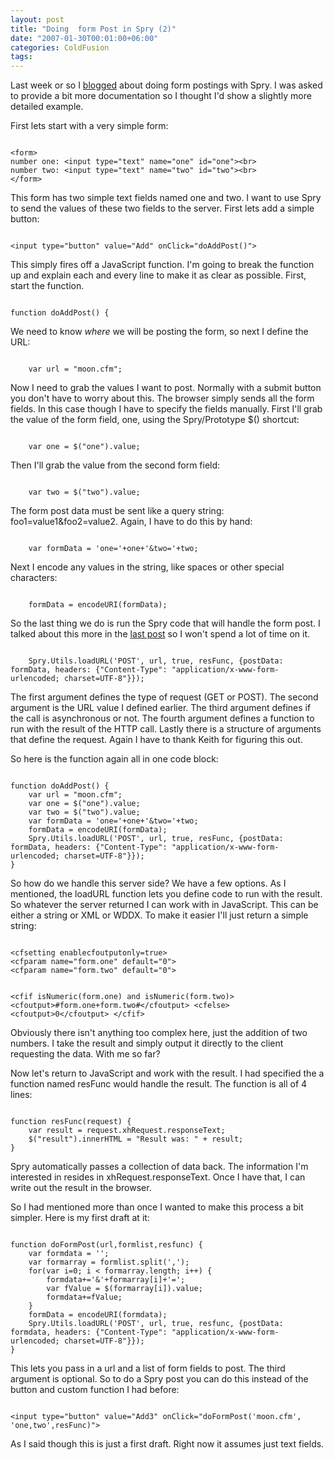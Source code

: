 ```yaml
---
layout: post
title: "Doing  form Post in Spry (2)"
date: "2007-01-30T00:01:00+06:00"
categories: ColdFusion 
tags: 
---
```


Last week or so I <a href="http://ray.camdenfamily.com/index.cfm/2007/1/14/Doing-a-form-POST-in-Spry">blogged</a>  about doing form postings with Spry. I was asked to provide a bit more documentation so I thought I'd show a slightly more detailed example.
<!--more-->
First lets start with a very simple form:

<code>
&lt;form&gt;
number one: &lt;input type="text" name="one" id="one"&gt;&lt;br&gt;
number two: &lt;input type="text" name="two" id="two"&gt;&lt;br&gt;
&lt;/form&gt;
</code>

This form has two simple text fields named one and two. I want to use Spry to send the values of these two fields to the server. First lets add a simple button:

<code>
&lt;input type="button" value="Add" onClick="doAddPost()"&gt;
</code>

This simply fires off a JavaScript function. I'm going to break the function up and explain each and every line to make it as clear as possible. First, start the function.

<code>
function doAddPost() {
</code>

We need to know <i>where</i> we will be posting the form, so next I define the URL:

<code>
	var url = "moon.cfm";
</code>

Now I need to grab the values I want to post. Normally with a submit button you don't have to worry about this. The browser simply sends all the form fields. In this case though I have to specify the fields manually. First I'll grab the value of the form field, one, using the Spry/Prototype $() shortcut:

<code>
	var one = $("one").value;
</code>

Then I'll grab the value from the second form field:

<code>
	var two = $("two").value;	
</code>

The form post data must be sent like a query string: foo1=value1&foo2=value2. Again, I have to do this by hand:

<code>
	var formData = 'one='+one+'&two='+two;
</code>

Next I encode any values in the string, like spaces or other special characters:

<code>
	formData = encodeURI(formData);
</code>

So the last thing we do is run the Spry code that will handle the form post. I talked about this more in the <a href="http://ray.camdenfamily.com/index.cfm/2007/1/14/Doing-a-form-POST-in-Spry">last post</a> so I won't spend a lot of time on it.

<code>
	Spry.Utils.loadURL('POST', url, true, resFunc, {postData: formData, headers: {"Content-Type": "application/x-www-form-urlencoded; charset=UTF-8"}});
</code>

The first argument defines the type of request (GET or POST). The second argument is the URL value I defined earlier. The third argument defines if the call is asynchronous or not. The fourth argument defines a function to run with the result of the HTTP call. Lastly there is a structure of arguments that define the request. Again I have to thank Keith for figuring this out.

So here is the function again all in one code block:

<code>
function doAddPost() {
	var url = "moon.cfm";
	var one = $("one").value;
	var two = $("two").value;	
	var formData = 'one='+one+'&two='+two;
	formData = encodeURI(formData);
	Spry.Utils.loadURL('POST', url, true, resFunc, {postData: formData, headers: {"Content-Type": "application/x-www-form-urlencoded; charset=UTF-8"}});
}
</code>

So how do we handle this server side? We have a few options. As I mentioned, the loadURL function lets you define code to run with the result. So whatever the server returned I can work with in JavaScript. This can be either a string or XML or WDDX. To make it easier I'll just return a simple string:

<code>
&lt;cfsetting enablecfoutputonly=true&gt;
&lt;cfparam name="form.one" default="0"&gt;
&lt;cfparam name="form.two" default="0"&gt;

&lt;cfif isNumeric(form.one) and isNumeric(form.two)&gt;
	&lt;cfoutput&gt;#form.one+form.two#&lt;/cfoutput&gt;
&lt;cfelse&gt;
	&lt;cfoutput&gt;0&lt;/cfoutput&gt;
&lt;/cfif&gt;
</code>

Obviously there isn't anything too complex here, just the addition of two numbers. I take the result and simply output it directly to the client requesting the data. With me so far? 

Now let's return to JavaScript and work with the result. I had specified the a function named resFunc would handle the result. The function is all of 4 lines:

<code>
function resFunc(request) {
	var result = request.xhRequest.responseText; 
	$("result").innerHTML = "Result was: " + result;	
}
</code>

Spry automatically passes a collection of data back. The information I'm interested in resides in xhRequest.responseText. Once I have that, I can write out the result in the browser. 

So I had mentioned more than once I wanted to make this process a bit simpler. Here is my first draft at it:

<code>
function doFormPost(url,formlist,resfunc) {
	var formdata = '';
	var formarray = formlist.split(',');
	for(var i=0; i &lt; formarray.length; i++) {
		formdata+='&'+formarray[i]+'=';
		var fValue = $(formarray[i]).value;
		formdata+=fValue;
	}
	formData = encodeURI(formdata);
	Spry.Utils.loadURL('POST', url, true, resfunc, {postData: formdata, headers: {"Content-Type": "application/x-www-form-urlencoded; charset=UTF-8"}});
}
</code>

This lets you pass in a url and a list of form fields to post. The third argument is optional. So to do a Spry post you can do this instead of the button and custom function I had before:

<code>
&lt;input type="button" value="Add3" onClick="doFormPost('moon.cfm', 'one,two',resFunc)"&gt;
</code>

As I said though this is just a first draft. Right now it assumes just text fields.